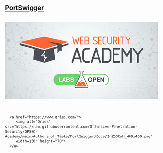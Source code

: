 ## [PortSwigger](https://portswigger.net/web-security/all-labs)

<p align="center">
  <br>
  <img src="https://raw.githubusercontent.com/Offensive-Penetration-Security/OPSEC-Academy/main/Authors_of_Tasks/PortSwigger/Docs/PortSwigger-Web-Security-Academy.png"><br><br></br>
  
  
      <a href="https://www.qries.com/">
         <img alt="Qries" src="https://raw.githubusercontent.com/Offensive-Penetration-Security/OPSEC-Academy/main/Authors_of_Tasks/PortSwigger/Docs/InZ0OCwH_400x400.png"
         width=150" height="70">
      </a>
